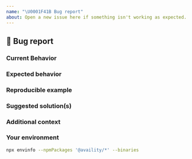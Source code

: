 ```yaml
---
name: "\U0001F41B Bug report"
about: Open a new issue here if something isn't working as expected.
---
```


## 🐛 Bug report

### Current Behavior

<!-- If applicable, add screenshots to help explain your problem. -->

### Expected behavior

<!-- A clear and concise description of what you expected to happen. -->

### Reproducible example

<!-- Use one of the Codesandbox or Stackblitz: -->

### Suggested solution(s)

<!-- How could we solve this bug? What changes would need to made to the affected components? -->

### Additional context

<!-- Add any other context about the problem here.  -->

### Your environment

<!-- PLEASE FILL THIS OUT -->
```bash
npx envinfo --npmPackages '@availity/*' --binaries
```